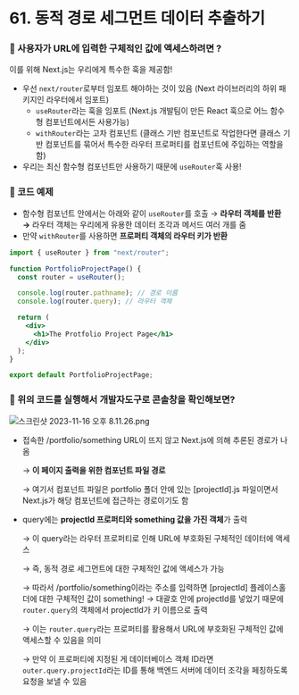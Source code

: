 # 61. 동적 경로 세그먼트 데이터 추출하기

### 📌 사용자가 URL에 입력한 구체적인 값에 액세스하려면 ?

이를 위해 Next.js는 우리에게 특수한 훅을 제공함!

- 우선 `next/router`로부터 임포트 해야하는 것이 있음 
(Next 라이브러리의 하위 패키지인 라우터에서 임포트)
    - `useRouter`라는 훅을 임포트
    (Next.js 개발팀이 만든 React 훅으로 어느 함수형 컴포넌트에서든 사용가능)
    - `withRouter`라는 고차 컴포넌트
    (클래스 기반 컴포넌트로 작업한다면 클래스 기반 컴포넌트를 묶어서 특수한 라우터 프로퍼티를 컴포넌트에 주입하는 역할을 함)
- 우리는 최신 함수형 컴포넌트만 사용하기 때문에 `useRouter`훅 사용!

### 📌 코드 예제

- 함수형 컴포넌트 안에서는 아래와 같이 `useRouter`를 호출 → **라우터 객체를 반환 
→** 라우터 객체는 우리에게 유용한 데이터 조각과 메서드 여러 개를 줌
- 만약 `withRouter`를 사용하면 **프로퍼티 객체의 라우터 키가 반환**

```jsx
import { useRouter } from "next/router";

function PortfolioProjectPage() {
  const router = useRouter();

  console.log(router.pathname); // 경로 이름
  console.log(router.query); // 라우터 객체

  return (
    <div>
      <h1>The Protfolio Project Page</h1>
    </div>
  );
}

export default PortfolioProjectPage;
```

### 📌 위의 코드를 실행해서 개발자도구로 콘솔창을 확인해보면?

![스크린샷 2023-11-16 오후 8.11.26.png](61%20%E1%84%83%E1%85%A9%E1%86%BC%E1%84%8C%E1%85%A5%E1%86%A8%20%E1%84%80%E1%85%A7%E1%86%BC%E1%84%85%E1%85%A9%20%E1%84%89%E1%85%A6%E1%84%80%E1%85%B3%E1%84%86%E1%85%A5%E1%86%AB%E1%84%90%E1%85%B3%20%E1%84%83%E1%85%A6%E1%84%8B%E1%85%B5%E1%84%90%E1%85%A5%20%E1%84%8E%E1%85%AE%E1%84%8E%E1%85%AE%E1%86%AF%E1%84%92%E1%85%A1%E1%84%80%E1%85%B5%20986afeb81e5447e98b00b4d6e694896b/%25E1%2584%2589%25E1%2585%25B3%25E1%2584%258F%25E1%2585%25B3%25E1%2584%2585%25E1%2585%25B5%25E1%2586%25AB%25E1%2584%2589%25E1%2585%25A3%25E1%2586%25BA_2023-11-16_%25E1%2584%258B%25E1%2585%25A9%25E1%2584%2592%25E1%2585%25AE_8.11.26.png)

- 접속한 /portfolio/something URL이 뜨지 않고 Next.js에 의해 추론된 경로가 나옴
    
    → **이 페이지 출력을 위한 컴포넌트 파일 경로**
    
    → 여기서 컴포넌트 파일은 portfolio 폴더 안에 있는 [projectId].js 파일이면서 Next.js가 해당 컴포넌트에 접근하는 경로이기도 함
    
- query에는 **projectId 프로퍼티와 something 값을 가진 객체**가 출력
    
    → 이 query라는 라우터 프로퍼티로 인해 URL에 부호화된 구체적인 데이터에 액세스
    
    → 즉, 동적 경로 세그먼트에 대한 구체적인 값에 액세스가 가능
    
    → 따라서 /portfolio/something이라는 주소를 입력하면 [projectId] 플레이스홀더에 대한 구체적인 값이 something!
    → 대괄호 안에 projectId를 넣었기 때문에 `router.query`의 객체에서 projectId가 키 이름으로 출력
    
    → 이는 `router.query`라는 프로퍼티를 활용해서 URL에 부호화된 구체적인 값에 액세스할 수 있음을 의미
    
    → 만약 이 프로퍼티에 지정된 게 데이터베이스 객체 ID라면 `outer.query.projectId`라는 ID를 통해 백엔드 서버에 데이터 조각을 페칭하도록 요청을 보낼 수 있음
    

##